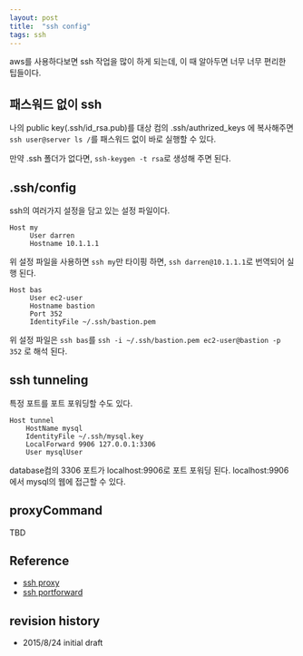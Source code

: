 ```yaml
---
layout: post
title:  "ssh config"
tags: ssh
---
```


aws를 사용하다보면 ssh 작업을 많이 하게 되는데, 이 때 알아두면 너무 너무 편리한 팁들이다. 

## 패스워드 없이 ssh
나의 public key(.ssh/id_rsa.pub)를 대상 컴의 .ssh/authrized_keys 에 복사해주면
` ssh user@server ls / `를 패스워드 없이 바로 실행할 수 있다.

만약 .ssh 폴더가 없다면, `ssh-keygen -t rsa`로 생성해 주면 된다.

## .ssh/config
ssh의 여러가지 설정을 담고 있는 설정 파일이다. 

```
Host my
     User darren
     Hostname 10.1.1.1
```

위 설정 파일을 사용하면 `ssh my`만 타이핑 하면, `ssh darren@10.1.1.1`로 번역되어 실행 된다.

```
Host bas
     User ec2-user
     Hostname bastion
     Port 352
     IdentityFile ~/.ssh/bastion.pem
```

위 설정 파일은 `ssh bas`를 `ssh -i ~/.ssh/bastion.pem ec2-user@bastion -p 352` 로 해석 된다.

## ssh tunneling
특정 포트를 포트 포워딩할 수도 있다.

```
Host tunnel
    HostName mysql
    IdentityFile ~/.ssh/mysql.key
    LocalForward 9906 127.0.0.1:3306
    User mysqlUser
```

database컴의 3306 포트가 localhost:9906로 포트 포워딩 된다. localhost:9906에서 mysql의 웹에 접근할 수 있다. 

## proxyCommand
TBD


## Reference
- [ssh proxy](http://backdrift.org/transparent-proxy-with-ssh)
- [ssh portforward](http://nerderati.com/2011/03/17/simplify-your-life-with-an-ssh-config-file/)


## revision history
* 2015/8/24 initial draft


